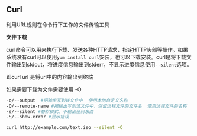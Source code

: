## Curl

利用URL规则在命令行下工作的文件传输工具

**文件下载**

curl命令可以用来执行下载、发送各种HTTP请求，指定HTTP头部等操作。如果系统没有curl可以使用`yum install curl`安装，也可以下载安装。curl是将下载文件输出到stdout，将进度信息输出到stderr，不显示进度信息使用`--silent`选项。

即curl url 是将url中的内容输出到终端

如果需要下载为文件需要使用 -O

```sh
-o/--output	 #把输出写到该文件中  使用本地自定义名称
-O/--remote-name #把输出写到该文件中，保留远程文件的文件名  使用远程文件的名称
-s/--silent	#静默模式。不输出任何东西
-S/--show-error	#显示错误
```





```sh
curl http://example.com/text.iso --silent -O
```

